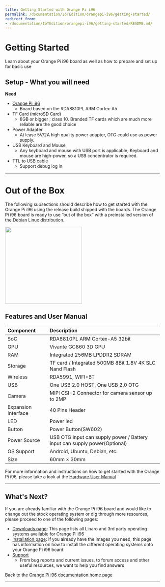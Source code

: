 ```yaml
---
title: Getting Started with Orange Pi i96
permalink: /documentation/IoTEdition/orangepi-i96/getting-started/
redirect_from:
- /documentation/IoTEdition/orangepi-i96/getting-started/README.md/
---
```

# Getting Started

Learn about your Orange Pi i96 board as well as how to prepare and set up for basic use

## Setup - What you will need

**Need**
- [Orange Pi i96](https://www.96boards.org/product/i96/)
   - Board based on the RDA8810PL ARM Cortex-A5
- TF Card (microSD Card)
   - 8GB or bigger ; class 10. Branded TF cards which are much more reliable are the good choice
- Power Adapter
   - At lease 5V/2A high quality power adapter, OTG could use as power supply.
- USB Keyboard and Mouse
   - Any keyboard and mouse with USB port is applicable; Keyboard and mouse are high-power, so a USB concentrator is required.
- TTL to USB cable
   - Support debug log in

***

# Out of the Box

The following subsections should describe how to get started with the Orange Pi i96 using the release build shipped with the boards. The Orange Pi i96 board is ready to use “out of the box” with a preinstalled version of the Debian Linux distribution.

<img src="https://github.com/96boards/documentation/blob/master/IoTEdition/orangepi-i96/additional-docs/images/images-board/i96-1.JPG?raw=true" data-canonical-src="https://github.com/96boards/documentation/blob/master/IoTEdition/orangepi-i96/additional-docs/images/images-board/i96-1.JPG?raw=true" width="250" height="250" />

## Features and User Manual

|   Component          |   Description                                                                                    |
|:---------------------|:-------------------------------------------------------------------------------------------------|
|  SoC                 | RDA8810PL ARM Cortex-A5 32bit                                                                    |
|  GPU                 | Vivante GC860 3D GPU                                                                             |
|  RAM                 | Integrated 256MB LPDDR2 SDRAM                                                                    |
|  Storage             | TF card / Integrated 500MB 8Bit 1.8V 4K SLC Nand Flash                                           |
|  Wireless            | RDA5991, WIFI+BT                                                                                 |
|  USB                 | One USB 2.0 HOST, One USB 2.0 OTG                                                                |
|  Camera              | MIPI CSI-2 Connector for camera sensor up to 2MP                                                 |
|  Expansion Interface | 40 Pins Header                                                                                   |
|  LED                 | Power led                                                                                        |
|  Button              | Power Button(SW602)                                                                              |
|  Power Source        | USB OTG input can supply power / Battery input can supply power(Optional)                        |
|  OS Support          | Android, Ubuntu, Debian, etc.                                                                    |
|  Size                | 60mm × 30mm                                                                                      |

For more information and instructions on how to get started with the Orange Pi i96, please take a look at the [Hardware User Manual](http://www.orangepi.org/downloadresources/orangepii96/orangepizeroplus2H5_9407e427561c7a20.html)

***

## What's Next?

If you are already familiar with the Orange Pi i96 board and would like to change out the stock operating system or dig through more resources, please proceed to one of the following pages:

- [Downloads page](../downloads/): This page lists all Linaro and 3rd party operating systems available for Orange Pi i96
- [Installation page](../installation/): If you already have the images you need, this page has information on how to install the different operating systems onto your Orange Pi i96 board
- [Support](../support/)
   - From bug reports and current issues, to forum access and other useful resources, we want to help you find answers

Back to the [Orange Pi i96 documentation home page](../)

***   

